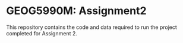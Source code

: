 # GEOG5990M: Assignment2

This repository contains the code and data required to run the project completed for Assignment 2.


